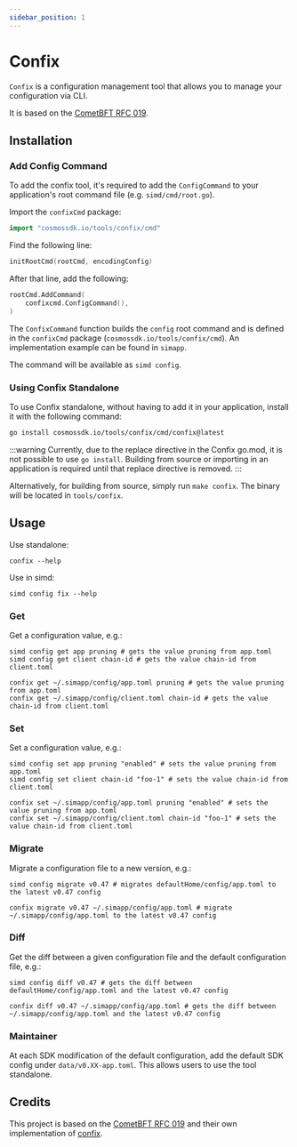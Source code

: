 ```yaml
---
sidebar_position: 1
---
```


# Confix

`Confix` is a configuration management tool that allows you to manage your configuration via CLI.

It is based on the [CometBFT RFC 019](https://github.com/cometbft/cometbft/blob/5013bc3f4a6d64dcc2bf02ccc002ebc9881c62e4/docs/rfc/rfc-019-config-version.md).

## Installation

### Add Config Command

To add the confix tool, it's required to add the `ConfigCommand` to your application's root command file (e.g. `simd/cmd/root.go`).

Import the `confixCmd` package:

```go
import "cosmossdk.io/tools/confix/cmd"
```

Find the following line:

```go
initRootCmd(rootCmd, encodingConfig)
```

After that line, add the following:

```go
rootCmd.AddCommand(
    confixcmd.ConfigCommand(),
)
```

The `ConfixCommand` function builds the `config` root command and is defined in the `confixCmd` package (`cosmossdk.io/tools/confix/cmd`).
An implementation example can be found in `simapp`.

The command will be available as `simd config`.

### Using Confix Standalone

To use Confix standalone, without having to add it in your application, install it with the following command:

```bash
go install cosmossdk.io/tools/confix/cmd/confix@latest
```

:::warning
Currently, due to the replace directive in the Confix go.mod, it is not possible to use `go install`.
Building from source or importing in an application is required until that replace directive is removed.
:::

Alternatively, for building from source, simply run `make confix`. The binary will be located in `tools/confix`.

## Usage

Use standalone:

```shell
confix --help
```

Use in simd:

```shell
simd config fix --help
```

### Get

Get a configuration value, e.g.:

```shell
simd config get app pruning # gets the value pruning from app.toml
simd config get client chain-id # gets the value chain-id from client.toml
```

```shell
confix get ~/.simapp/config/app.toml pruning # gets the value pruning from app.toml
confix get ~/.simapp/config/client.toml chain-id # gets the value chain-id from client.toml
```

### Set

Set a configuration value, e.g.:

```shell
simd config set app pruning "enabled" # sets the value pruning from app.toml
simd config set client chain-id "foo-1" # sets the value chain-id from client.toml
```

```shell
confix set ~/.simapp/config/app.toml pruning "enabled" # sets the value pruning from app.toml
confix set ~/.simapp/config/client.toml chain-id "foo-1" # sets the value chain-id from client.toml
```

### Migrate

Migrate a configuration file to a new version, e.g.:

```shell
simd config migrate v0.47 # migrates defaultHome/config/app.toml to the latest v0.47 config
```

```shell
confix migrate v0.47 ~/.simapp/config/app.toml # migrate ~/.simapp/config/app.toml to the latest v0.47 config
```

### Diff

Get the diff between a given configuration file and the default configuration file, e.g.:

```shell
simd config diff v0.47 # gets the diff between defaultHome/config/app.toml and the latest v0.47 config
```

```shell
confix diff v0.47 ~/.simapp/config/app.toml # gets the diff between ~/.simapp/config/app.toml and the latest v0.47 config
```

### Maintainer

At each SDK modification of the default configuration, add the default SDK config under `data/v0.XX-app.toml`.
This allows users to use the tool standalone.

## Credits

This project is based on the [CometBFT RFC 019](https://github.com/cometbft/cometbft/blob/5013bc3f4a6d64dcc2bf02ccc002ebc9881c62e4/docs/rfc/rfc-019-config-version.md) and their own implementation of [confix](https://github.com/cometbft/cometbft/blob/v0.36.x/scripts/confix/confix.go).
